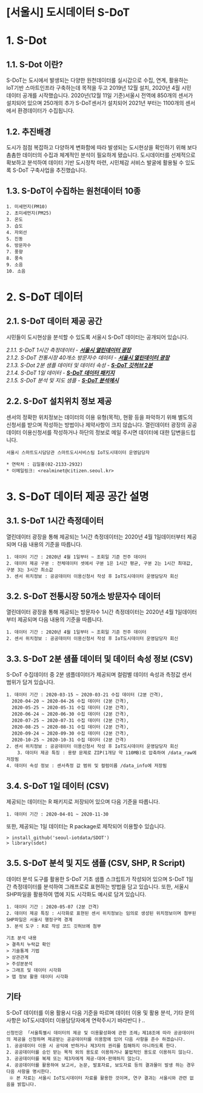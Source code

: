[서울시] 도시데이터 S-DoT 
======================

# 1. S-Dot  
## 1.1. S-Dot 이란?
S-DoT는 도시에서 발생되는 다양한 원천데이터를 실시갑으로 수집, 연계, 활용하는 IoT기반 스마트인프라 구축하는데 목적을 두고 2019년 12월 설치, 2020년 4월 시민 데이터 공개를 시작했습니다. 2020년(12월 11일 기준)서울시 전역에 850개의 센서가 설치되어 있으며 250개의 추가 S-DoT센서가 설치되어 2021년 부터는 1100개의 센서에서 환경데이터가 수집됩니다. 
  
## 1.2. 추진배경 
도시가 점점 복잡하고 다양하게 변화함에 따라 발생되는 도시현상을 확인하기 위해 보다 촘촘한 데이터의 수집과 체계적인 분석이 필요하게 됐습니다. 도시데이터를 선제적으로 확보하고 분석하여 데이터 기반 도시정착 마련, 시민체감 서비스 발굴에 활용될 수 있도록 S-DoT 구축사업을 추진했습니다. 
  
## 1.3. S-DoT이 수집하는 원천데이터 10종

	1. 미세먼지(PM10)
	2. 초미세먼지(PM25)
	3. 온도
	3. 습도 
	4. 자외선
	5. 진동
	6. 방문자수 
	7. 풍향
	8. 풍속
	9. 소음 
	10. 소음


# 2. S-DoT 데이터
## 2.1. S-DoT 데이터 제공 공간
시민들이 도시현상을 분석할 수 있도록 서울시 S-DoT 데이터는 공개되어 있습니다.  

_2.1.1. S-DoT 1시간 측정데이터 - [**서울시 열린데이터 광장**](https://data.seoul.go.kr/dataList/OA-15969/S/1/datasetView.do)_  
_2.1.2. S-DoT 전통시장 40개소 방문자수 데이터 - [**서울시 열린데이터 광장**](https://data.seoul.go.kr/dataList/OA-15964/S/1/datasetView.do)_  
_2.1.3. S-Dot 2분 샘플 데이터 및 데이터 속성 - [**S-DoT 깃허브 2분**](https://github.com/seoul-iotdata/S-DoT_SampleData)_  
_2.1.4. S-DoT 1일 데이터 - [**S-DoT 데이터 패키지**](https://github.com/seoul-iotdata/SDOT)_  
_2.1.5. S-DoT 분석 및 지도 샘플 - [**S-DoT 분석예시**](https://github.com/seoul-iotdata/S-DoT_Data_Analysis_Basic)_  


## 2.2. S-DoT 설치위치 정보 제공
센서의 정확한 위치정보는 데이터의 이용 유형(목적), 현황 등을 파악하기 위해 별도의
신청서를 받으며 작성하는 방법이나 제약사항이 크지 않습니다. 열린데이터 광장의 공공데이터 이용신청서를 작성하거나 하단의 정보로 메일 주시면 데이터에 대한 답변을드립니다.  
```
서울시 스마트도시담당관 스마트도시서비스팀 IoT도시데이터 운영담당자

* 연락처 : 김일홍(02-2133-2932)
* 이메일링크: <realminet@citizen.seoul.kr>
```

# 3. S-DoT 데이터 제공 공간 설명
## 3.1. S-DoT 1시간 측정데이터 
열린데이터 광장을 통해 제공되는 1시간 측정데이터는 2020년 4월 1일데이터부터 제공되며 다음 내용의 기준을 따릅니다.

	1. 데이터 기간 : 2020년 4월 1일부터 ~ 조회일 기준 전주 데이터 
	2. 데이터 제공 구분 : 전체데이터 셋에서 구분 1은 1시간 평균, 구분 2는 1시간 최대값, 구분 3는 3시간 최소값 
	3. 센서 위치정보 : 공공데이터 이용신청서 작성 후 IoT도시데이터 운영담당자 회신 
  	
## 3.2. S-DoT 전통시장 50개소 방문자수 데이터
열린데이터 광장을 통해 제공되는 방문자수 1시간 측정데이터는 2020년 4월 1일데이터부터 제공되며 다음 내용의 기준을 따릅니다.

	1. 데이터 기간 : 2020년 4월 1일부터 ~ 조회일 기준 전주 데이터 
	2. 센서 위치정보 : 공공데이터 이용신청서 작성 후 IoT도시데이터 운영담당자 회신
  	
## 3.3. S-DoT 2분 샘플 데이터 및 데이터 속성 정보 (CSV)
S-DoT 수집데이터 중 2분 샘플데이터가 제공되며 컬럼별 데이터 속성과 측정값 센서 범위가 담겨 있습니다. 

	1. 데이터 기간 : 2020-03-15 ~ 2020-03-21 수집 데이터 (2분 간격), 
	  2020-04-20 ~ 2020-04-26 수집 데이터 (2분 간격),  
	  2020-05-25 ~ 2020-05-31 수집 데이터 (2분 간격),  
	  2020-06-24 ~ 2020-06-30 수집 데이터 (2분 간격),  
	  2020-07-25 ~ 2020-07-31 수집 데이터 (2분 간격),  
	  2020-08-25 ~ 2020-08-31 수집 데이터 (2분 간격),  
	  2020-09-24 ~ 2020-09-30 수집 데이터 (2분 간격),  
	  2020-10-25 ~ 2020-10-31 수집 데이터 (2분 간격) 
	2. 센서 위치정보 : 공공데이터 이용신청서 작성 후 IoT도시데이터 운영담당자 회신  
        3. 데이터 제공 특징 : 용량 문제로 ZIP(1개당 약 110MB)로 압축하여 /data_raw에 저장됨
	4. 데이터 속성 정보 : 센서측정 값 범위 및 컬럼이름 /data_info에 저장됨 

## 3.4. S-DoT 1일 데이터 (CSV)
제공되는 데이터는 R 패키지로 저장되어 있으며 다음 기준을 따릅니다. 

	1. 데이터 기간 : 2020-04-01 ~ 2020-11-30 
	
또한, 제공되는 1일 데이터는 R package로 제작되어 이용할수 있습니다.

```
> install_github('seoul-iotdata/SDOT')
> library(sdot)
```

## 3.5. S-DoT 분석 및 지도 샘플 (CSV, SHP, R Script)
데이터 분석 도구를 활용한 S-DoT 기초 샘플 스크립트가 작성되어 있으며 S-DoT 1일간 측정데이터를 분석하여
그래프로로 표현하는 방법을 담고 있습니다. 또한, 서울시 SHP파일을 활용하여 맵에 지도 시각화도 예시로 담겨 있습니다.

	1. 데이터 기간 : 2020-05-07 (2분 간격)
	2. 데이터 제공 특징 : 시각화로 표현된 센서 위치정보는 임의로 생성된 위치정보이며 첨부된 SHP파일은 서울시 행정구역 경계
	3. 분석 도구 : R로 작성 코드 깃허브에 첨부 

```
기초 분석 내용
> 결측치 누락값 확인
> 기술통계 기법 
> 상관관계 
> 주성분분석
> 그래프 및 데이터 시각화
> 맵 정보 활용 데이터 시각화
```
	
	

## 기타 
S-DoT 데이터를 이용 활용시 다음 기준을 따르며 데이터 이용 및 활용 분석, 기타 문의사항은 IoT도시데이터 이용담당자에게 연락주시기 바라반디ㅏ.. 
```
신청인은 「서울특별시 데이터의 제공 및 이용활성화에 관한 조례」제18조에 따라 공공데이터의 제공을 신청하며 제공받는 공공데이터를 이용함에 있어 다음 사항을 준수 하겠습니다. 
1. 공공데이터 이용 시 공익에 반하거나 제3자의 권리를 침해하지 아니하도록 한다. 
2. 공공데이터를 승인 받는 목적 외의 용도로 이용하거나 불법적인 용도로 이용하지 않는다. 
3. 공공데이터를 복제 또는 제3자에게 제공·대여·판매하지 않는다. 
4. 공공데이터를 활용하여 보고서, 논문, 발표자료, 보도자료 등의 결과물이 발생 하는 경우 다음 사항을 명시한다.
 ※ 본 자료는 서울시 IoT도시데이터 자료를 활용한 것이며, 연구 결과는 서울시와 관련 없음을 밝힙니다.
 ```
